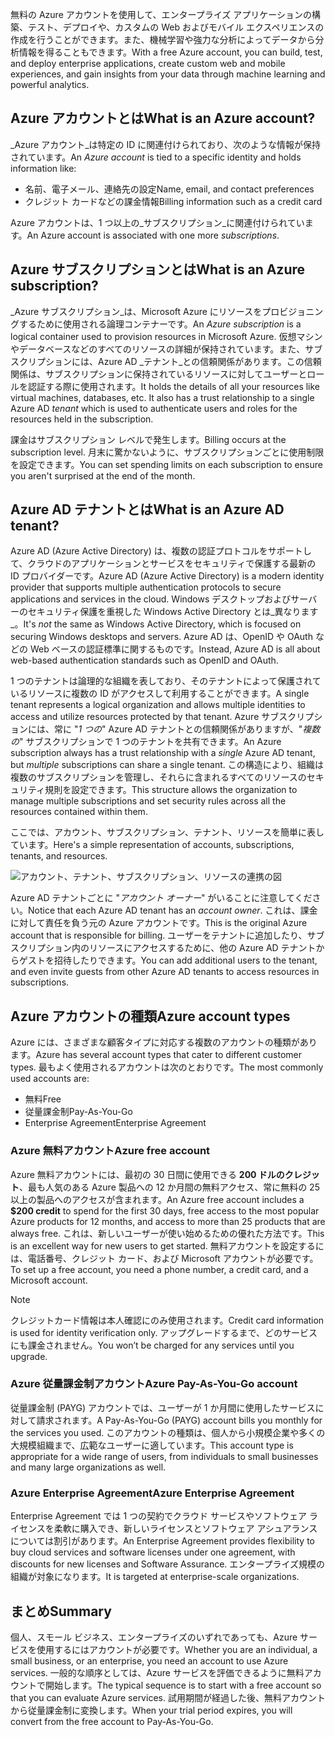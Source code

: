 <span data-ttu-id="6f9b5-101">無料の Azure アカウントを使用して、エンタープライズ アプリケーションの構築、テスト、デプロイや、カスタムの Web およびモバイル エクスペリエンスの作成を行うことができます。また、機械学習や強力な分析によってデータから分析情報を得ることもできます。</span><span class="sxs-lookup"><span data-stu-id="6f9b5-101">With a free Azure account, you can build, test, and deploy enterprise applications, create custom web and mobile experiences, and gain insights from your data through machine learning and powerful analytics.</span></span>

## <a name="what-is-an-azure-account"></a><span data-ttu-id="6f9b5-102">Azure アカウントとは</span><span class="sxs-lookup"><span data-stu-id="6f9b5-102">What is an Azure account?</span></span>

<span data-ttu-id="6f9b5-103">_Azure アカウント_は特定の ID に関連付けられており、次のような情報が保持されています。</span><span class="sxs-lookup"><span data-stu-id="6f9b5-103">An _Azure account_ is tied to a specific identity and holds information like:</span></span>

- <span data-ttu-id="6f9b5-104">名前、電子メール、連絡先の設定</span><span class="sxs-lookup"><span data-stu-id="6f9b5-104">Name, email, and contact preferences</span></span>
- <span data-ttu-id="6f9b5-105">クレジット カードなどの課金情報</span><span class="sxs-lookup"><span data-stu-id="6f9b5-105">Billing information such as a credit card</span></span>

<span data-ttu-id="6f9b5-106">Azure アカウントは、1 つ以上の_サブスクリプション_に関連付けられています。</span><span class="sxs-lookup"><span data-stu-id="6f9b5-106">An Azure account is associated with one more  _subscriptions_.</span></span>

## <a name="what-is-an-azure-subscription"></a><span data-ttu-id="6f9b5-107">Azure サブスクリプションとは</span><span class="sxs-lookup"><span data-stu-id="6f9b5-107">What is an Azure subscription?</span></span>

<span data-ttu-id="6f9b5-108">_Azure サブスクリプション_は、Microsoft Azure にリソースをプロビジョニングするために使用される論理コンテナーです。</span><span class="sxs-lookup"><span data-stu-id="6f9b5-108">An _Azure subscription_ is a logical container used to provision resources in Microsoft Azure.</span></span> <span data-ttu-id="6f9b5-109">仮想マシンやデータベースなどのすべてのリソースの詳細が保持されています。また、サブスクリプションには、Azure AD _テナント_との信頼関係があります。この信頼関係は、サブスクリプションに保持されているリソースに対してユーザーとロールを認証する際に使用されます。</span><span class="sxs-lookup"><span data-stu-id="6f9b5-109">It holds the details of all your resources like virtual machines, databases, etc. It also has a trust relationship to a single Azure AD _tenant_ which is used to authenticate users and roles for the resources held in the subscription.</span></span>

<span data-ttu-id="6f9b5-110">課金はサブスクリプション レベルで発生します。</span><span class="sxs-lookup"><span data-stu-id="6f9b5-110">Billing occurs at the subscription level.</span></span> <span data-ttu-id="6f9b5-111">月末に驚かないように、サブスクリプションごとに使用制限を設定できます。</span><span class="sxs-lookup"><span data-stu-id="6f9b5-111">You can set spending limits on each subscription to ensure you aren't surprised at the end of the month.</span></span> 

## <a name="what-is-an-azure-ad-tenant"></a><span data-ttu-id="6f9b5-112">Azure AD テナントとは</span><span class="sxs-lookup"><span data-stu-id="6f9b5-112">What is an Azure AD tenant?</span></span>

<span data-ttu-id="6f9b5-113">Azure AD (Azure Active Directory) は、複数の認証プロトコルをサポートして、クラウドのアプリケーションとサービスをセキュリティで保護する最新の ID プロバイダーです。</span><span class="sxs-lookup"><span data-stu-id="6f9b5-113">Azure AD (Azure Active Directory) is a modern identity provider that supports multiple authentication protocols to secure applications and services in the cloud.</span></span> <span data-ttu-id="6f9b5-114">Windows デスクトップおよびサーバーのセキュリティ保護を重視した Windows Active Directory とは_異なります_。</span><span class="sxs-lookup"><span data-stu-id="6f9b5-114">It's _not_ the same as Windows Active Directory, which is focused on securing Windows desktops and servers.</span></span> <span data-ttu-id="6f9b5-115">Azure AD は、OpenID や OAuth などの Web ベースの認証標準に関するものです。</span><span class="sxs-lookup"><span data-stu-id="6f9b5-115">Instead, Azure AD is all about web-based authentication standards such as OpenID and OAuth.</span></span>

<span data-ttu-id="6f9b5-116">1 つのテナントは論理的な組織を表しており、そのテナントによって保護されているリソースに複数の ID がアクセスして利用することができます。</span><span class="sxs-lookup"><span data-stu-id="6f9b5-116">A single tenant represents a logical organization and allows multiple identities to access and utilize resources protected by that tenant.</span></span> <span data-ttu-id="6f9b5-117">Azure サブスクリプションには、常に "_1 つの_" Azure AD テナントとの信頼関係がありますが、"_複数の_" サブスクリプションで 1 つのテナントを共有できます。</span><span class="sxs-lookup"><span data-stu-id="6f9b5-117">An Azure subscription always has a trust relationship with a _single_ Azure AD tenant, but _multiple_ subscriptions can share a single tenant.</span></span> <span data-ttu-id="6f9b5-118">この構造により、組織は複数のサブスクリプションを管理し、それらに含まれるすべてのリソースのセキュリティ規則を設定できます。</span><span class="sxs-lookup"><span data-stu-id="6f9b5-118">This structure allows the organization to manage multiple subscriptions and set security rules across all the resources contained within them.</span></span>

<span data-ttu-id="6f9b5-119">ここでは、アカウント、サブスクリプション、テナント、リソースを簡単に表しています。</span><span class="sxs-lookup"><span data-stu-id="6f9b5-119">Here's a simple representation of accounts, subscriptions, tenants, and resources.</span></span>

![アカウント、テナント、サブスクリプション、リソースの連携の図](../media-draft/3-azure-ad-tenant.png)

<span data-ttu-id="6f9b5-121">Azure AD テナントごとに "_アカウント オーナー_" がいることに注意してください。</span><span class="sxs-lookup"><span data-stu-id="6f9b5-121">Notice that each Azure AD tenant has an _account owner_.</span></span> <span data-ttu-id="6f9b5-122">これは、課金に対して責任を負う元の Azure アカウントです。</span><span class="sxs-lookup"><span data-stu-id="6f9b5-122">This is the original Azure account that is responsible for billing.</span></span> <span data-ttu-id="6f9b5-123">ユーザーをテナントに追加したり、サブスクリプション内のリソースにアクセスするために、他の Azure AD テナントからゲストを招待したりできます。</span><span class="sxs-lookup"><span data-stu-id="6f9b5-123">You can add additional users to the tenant, and even invite guests from other Azure AD tenants to access resources in subscriptions.</span></span>

## <a name="azure-account-types"></a><span data-ttu-id="6f9b5-124">Azure アカウントの種類</span><span class="sxs-lookup"><span data-stu-id="6f9b5-124">Azure account types</span></span>

<span data-ttu-id="6f9b5-125">Azure には、さまざまな顧客タイプに対応する複数のアカウントの種類があります。</span><span class="sxs-lookup"><span data-stu-id="6f9b5-125">Azure has several account types that cater to different customer types.</span></span> <span data-ttu-id="6f9b5-126">最もよく使用されるアカウントは次のとおりです。</span><span class="sxs-lookup"><span data-stu-id="6f9b5-126">The most commonly used accounts are:</span></span>

- <span data-ttu-id="6f9b5-127">無料</span><span class="sxs-lookup"><span data-stu-id="6f9b5-127">Free</span></span>
- <span data-ttu-id="6f9b5-128">従量課金制</span><span class="sxs-lookup"><span data-stu-id="6f9b5-128">Pay-As-You-Go</span></span>
- <span data-ttu-id="6f9b5-129">Enterprise Agreement</span><span class="sxs-lookup"><span data-stu-id="6f9b5-129">Enterprise Agreement</span></span>

### <a name="azure-free-account"></a><span data-ttu-id="6f9b5-130">Azure 無料アカウント</span><span class="sxs-lookup"><span data-stu-id="6f9b5-130">Azure free account</span></span>

<span data-ttu-id="6f9b5-131">Azure 無料アカウントには、最初の 30 日間に使用できる **200 ドルのクレジット**、最も人気のある Azure 製品への 12 か月間の無料アクセス、常に無料の 25 以上の製品へのアクセスが含まれます。</span><span class="sxs-lookup"><span data-stu-id="6f9b5-131">An Azure free account includes a **$200 credit** to spend for the first 30 days, free access to the most popular Azure products for 12 months, and access to more than 25 products that are always free.</span></span> <span data-ttu-id="6f9b5-132">これは、新しいユーザーが使い始めるための優れた方法です。</span><span class="sxs-lookup"><span data-stu-id="6f9b5-132">This is an excellent way for new users to get started.</span></span> <span data-ttu-id="6f9b5-133">無料アカウントを設定するには、電話番号、クレジット カード、および Microsoft アカウントが必要です。</span><span class="sxs-lookup"><span data-stu-id="6f9b5-133">To set up a free account, you need a phone number, a credit card, and a Microsoft account.</span></span>

> [!NOTE]
> <span data-ttu-id="6f9b5-134">クレジットカード情報は本人確認にのみ使用されます。</span><span class="sxs-lookup"><span data-stu-id="6f9b5-134">Credit card information is used for identity verification only.</span></span> <span data-ttu-id="6f9b5-135">アップグレードするまで、どのサービスにも課金されません。</span><span class="sxs-lookup"><span data-stu-id="6f9b5-135">You won’t be charged for any services until you upgrade.</span></span>

### <a name="azure-pay-as-you-go-account"></a><span data-ttu-id="6f9b5-136">Azure 従量課金制アカウント</span><span class="sxs-lookup"><span data-stu-id="6f9b5-136">Azure Pay-As-You-Go account</span></span>

<span data-ttu-id="6f9b5-137">従量課金制 (PAYG) アカウントでは、ユーザーが 1 か月間に使用したサービスに対して請求されます。</span><span class="sxs-lookup"><span data-stu-id="6f9b5-137">A Pay-As-You-Go (PAYG) account bills you monthly for the services you used.</span></span> <span data-ttu-id="6f9b5-138">このアカウントの種類は、個人から小規模企業や多くの大規模組織まで、広範なユーザーに適しています。</span><span class="sxs-lookup"><span data-stu-id="6f9b5-138">This account type is appropriate for a wide range of users, from individuals to small businesses and many large organizations as well.</span></span>

### <a name="azure-enterprise-agreement"></a><span data-ttu-id="6f9b5-139">Azure Enterprise Agreement</span><span class="sxs-lookup"><span data-stu-id="6f9b5-139">Azure Enterprise Agreement</span></span>

<span data-ttu-id="6f9b5-140">Enterprise Agreement では 1 つの契約でクラウド サービスやソフトウェア ライセンスを柔軟に購入でき、新しいライセンスとソフトウェア アシュアランスについては割引があります。</span><span class="sxs-lookup"><span data-stu-id="6f9b5-140">An Enterprise Agreement provides flexibility to buy cloud services and software licenses under one agreement, with discounts for new licenses and Software Assurance.</span></span> <span data-ttu-id="6f9b5-141">エンタープライズ規模の組織が対象になります。</span><span class="sxs-lookup"><span data-stu-id="6f9b5-141">It is targeted at enterprise-scale organizations.</span></span>

## <a name="summary"></a><span data-ttu-id="6f9b5-142">まとめ</span><span class="sxs-lookup"><span data-stu-id="6f9b5-142">Summary</span></span>

<span data-ttu-id="6f9b5-143">個人、スモール ビジネス、エンタープライズのいずれであっても、Azure サービスを使用するにはアカウントが必要です。</span><span class="sxs-lookup"><span data-stu-id="6f9b5-143">Whether you are an individual, a small business, or an enterprise, you need an account to use Azure services.</span></span> <span data-ttu-id="6f9b5-144">一般的な順序としては、Azure サービスを評価できるように無料アカウントで開始します。</span><span class="sxs-lookup"><span data-stu-id="6f9b5-144">The typical sequence is to start with a free account so that you can evaluate Azure services.</span></span> <span data-ttu-id="6f9b5-145">試用期間が経過した後、無料アカウントから従量課金制に変換します。</span><span class="sxs-lookup"><span data-stu-id="6f9b5-145">When your trial period expires, you will convert from the free account to Pay-As-You-Go.</span></span>